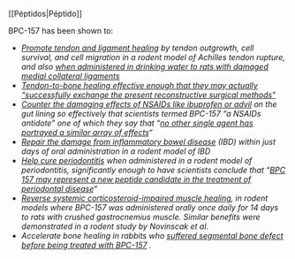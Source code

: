 [[Péptidos|Péptido]] 

BPC-157 has been shown to:

- _[Promote tendon and ligament healing](http://www.ncbi.nlm.nih.gov/pubmed/21030672) by tendon outgrowth, cell survival, and cell migration in a rodent model of Achilles tendon rupture, and also [when administered in drinking water to rats with damaged medial collateral ligaments](http://www.ncbi.nlm.nih.gov/pubmed/20225319)_
- _[Tendon-to-bone healing effective enough that they may actually “successfully exchange the present reconstructive surgical methods”](http://onlinelibrary.wiley.com/doi/10.1002/jor.20096/abstract)_
- _[Counter the damaging effects of NSAIDs like ibuprofen or advil](http://www.ncbi.nlm.nih.gov/pubmed/22950504) on the gut lining so effectively that scientists termed BPC-157 “a NSAIDs antidote” one of which they say that “[no other single agent has portrayed a similar array of effects](http://www.ncbi.nlm.nih.gov/pubmed/22950504)“_
- _[Repair the damage from inflammatory bowel disease](http://www.ncbi.nlm.nih.gov/pubmed/17713731) (IBD) within just days of oral administration in a rodent model of IBD_
- _[Help cure periodontitis](http://www.ncbi.nlm.nih.gov/pubmed/20388954) when administered in a rodent model of periodontitis, significantly enough to have scientists conclude that “[BPC 157 may represent a new peptide candidate in the treatment of periodontal disease](http://www.ncbi.nlm.nih.gov/pubmed/20388954)“_
- _[Reverse systemic corticosteroid-impaired muscle healing](http://www.medscimonit.com/abstract/index/idArt/878454), in rodent models where BPC-157 was administered orally once daily for 14 days to rats with crushed gastrocnemius muscle. Similar benefits were demonstrated in a rodent study by Novinscak et al._
- _Accelerate bone healing in rabbits who [suffered segmental bone defect before being treated with BPC-157](http://www.ncbi.nlm.nih.gov/pubmed/10071911) ._